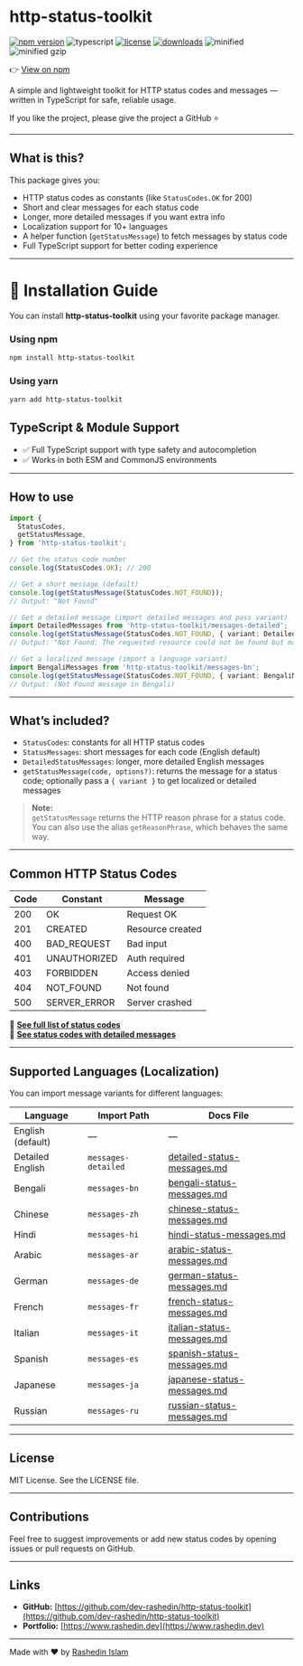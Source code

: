 # http-status-toolkit

[![npm version](https://img.shields.io/npm/v/http-status-toolkit)](https://www.npmjs.com/package/http-status-toolkit)
![typescript](https://badgen.net/badge/icon/typescript?icon=typescript&label)
[![license](https://img.shields.io/npm/l/http-status-toolkit)](https://github.com/dev-rashedin/http-status-toolkit/blob/main/LICENSE)
[![downloads](https://img.shields.io/npm/dw/http-status-toolkit)](https://www.npmjs.com/package/http-status-toolkit)
![minified](https://badgen.net/bundlephobia/min/http-status-toolkit)
![minified gzip](https://badgen.net/bundlephobia/minzip/http-status-toolkit)

👉 [View on npm](https://www.npmjs.com/package/http-status-toolkit)

A simple and lightweight toolkit for HTTP status codes and messages — written in TypeScript for safe, reliable usage.

If you like the project, please give the project a GitHub ⭐

---

## What is this?

This package gives you:

- HTTP status codes as constants (like `StatusCodes.OK` for 200)
- Short and clear messages for each status code
- Longer, more detailed messages if you want extra info
- Localization support for 10+ languages
- A helper function (`getStatusMessage`) to fetch messages by status code
- Full TypeScript support for better coding experience

---

# 🚀 Installation Guide

You can install **http-status-toolkit** using your favorite package manager.

### Using npm

```bash
npm install http-status-toolkit
```

### Using yarn

```bash
yarn add http-status-toolkit
```

## TypeScript & Module Support

- ✅ Full TypeScript support with type safety and autocompletion  
- ✅ Works in both ESM and CommonJS environments

---

## How to use

```ts
import {
  StatusCodes,
  getStatusMessage,
} from 'http-status-toolkit';

// Get the status code number
console.log(StatusCodes.OK); // 200

// Get a short message (default)
console.log(getStatusMessage(StatusCodes.NOT_FOUND));
// Output: "Not Found"

// Get a detailed message (import detailed messages and pass variant)
import DetailedMessages from 'http-status-toolkit/messages-detailed';
console.log(getStatusMessage(StatusCodes.NOT_FOUND, { variant: DetailedMessages }));
// Output: "Not Found: The requested resource could not be found but may be available in the future."

// Get a localized message (import a language variant)
import BengaliMessages from 'http-status-toolkit/messages-bn';
console.log(getStatusMessage(StatusCodes.NOT_FOUND, { variant: BengaliMessages }));
// Output: (Not Found message in Bengali)
```

---

## What’s included?

- `StatusCodes`: constants for all HTTP status codes  
- `StatusMessages`: short messages for each code (English default)  
- `DetailedStatusMessages`: longer, more detailed English messages  
- `getStatusMessage(code, options?)`: returns the message for a status code; optionally pass a `{ variant }` to get localized or detailed messages  

> **Note:**  
> `getStatusMessage` returns the HTTP reason phrase for a status code.  
> You can also use the alias `getReasonPhrase`, which behaves the same way.

---

## Common HTTP Status Codes

| Code | Constant     | Message          |
| ---- | ------------ | ---------------- |
| 200  | OK           | Request OK       |
| 201  | CREATED      | Resource created |
| 400  | BAD_REQUEST  | Bad input        |
| 401  | UNAUTHORIZED | Auth required    |
| 403  | FORBIDDEN    | Access denied    |
| 404  | NOT_FOUND    | Not found        |
| 500  | SERVER_ERROR | Server crashed   |


🔗 **[See full list of status codes](./docs/default-status-messages.md)**  
🔗 **[See status codes with detailed messages](./docs/detailed-status-messages.md)**

---

## Supported Languages (Localization)

You can import message variants for different languages:

| Language    | Import Path                           | Docs File                          |
|-------------|-------------------------------------|-----------------------------------|
| English (default)  | —                               | —                                 |
| Detailed English   | `messages-detailed`              | [detailed-status-messages.md](./docs/detailed-status-messages.md) |
| Bengali     | `messages-bn`                       | [bengali-status-messages.md](./docs/bengali-status-messages.md)   |
| Chinese     | `messages-zh`                       | [chinese-status-messages.md](./docs/chinese-status-messages.md)   |
| Hindi       | `messages-hi`                       | [hindi-status-messages.md](./docs/hindi-status-messages.md)       |
| Arabic      | `messages-ar`                       | [arabic-status-messages.md](./docs/arabic-status-messages.md)     |
| German      | `messages-de`                       | [german-status-messages.md](./docs/german-status-messages.md)     |
| French      | `messages-fr`                       | [french-status-messages.md](./docs/french-status-messages.md)     |
| Italian     | `messages-it`                       | [italian-status-messages.md](./docs/italian-status-messages.md)   |
| Spanish     | `messages-es`                       | [spanish-status-messages.md](./docs/spanish-status-messages.md)   |
| Japanese    | `messages-ja`                       | [japanese-status-messages.md](./docs/japanese-status-messages.md) |
| Russian     | `messages-ru`                       | [russian-status-messages.md](./docs/russian-status-messages.md)   |

---

## License

MIT License. See the LICENSE file.

---

## Contributions

Feel free to suggest improvements or add new status codes by opening issues or pull requests on GitHub.

---

## Links

- **GitHub:** [https://github.com/dev-rashedin/http-status-toolkit](https://github.com/dev-rashedin/http-status-toolkit)  
- **Portfolio:** [https://www.rashedin.dev](https://www.rashedin.dev)

---

Made with ❤️ by [Rashedin Islam](https://www.rashedin.dev)